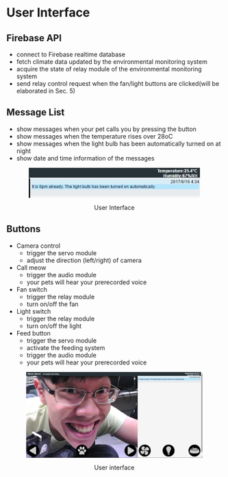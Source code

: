 # User Interface

## Firebase API

- connect to Firebase realtime database
- fetch climate data updated by the environmental monitoring system
- acquire the state of relay module of the environmental monitoring system
- send relay control request when the fan/light buttons are clicked(will be elaborated in Sec. 5)

## Message List

- show messages when your pet calls you by pressing the button
- show messages when the temperature rises over 28oC
- show messages when the light bulb has been automatically turned on at night
- show date and time information of the messages

<img src="figs/user_interface_closeup.png" alt="user_interface_closeup" style="max-width:400px; display:block; margin:auto">
<p align="center">User Interface</p>

## Buttons

- Camera control
  - trigger the servo module
  - adjust the direction (left/right) of camera
- Call meow
  - trigger the audio module
  - your pets will hear your prerecorded voice
- Fan switch
  - trigger the relay module
  - turn on/off the fan
- Light switch
  - trigger the relay module
  - turn on/off the light
- Feed button
  - trigger the servo module
  - activate the feeding system
  - trigger the audio module
  - your pets will hear your prerecorded voice

<img src="figs/user_interface.jpg" alt="user_interface" style="max-height:200px; display:block; margin:auto">
<p align="center">User interface</p>
